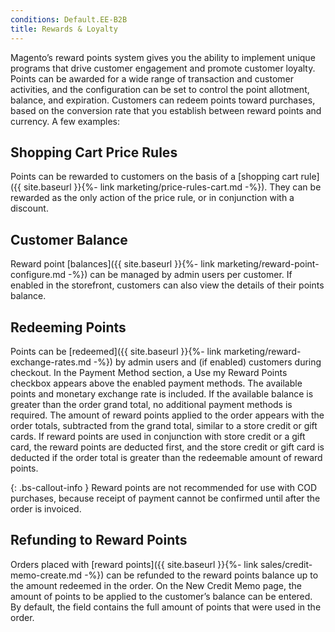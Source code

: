 ```yaml
---
conditions: Default.EE-B2B
title: Rewards & Loyalty
---
```


Magento’s reward points system gives you the ability to implement unique programs that drive customer engagement and promote customer loyalty. Points can be awarded for a wide range of transaction and customer activities, and the configuration can be set to control the point allotment, balance, and expiration. Customers can redeem points toward purchases, based on the conversion rate that you establish between reward points and currency. A few examples:

## Shopping Cart Price Rules

Points can be rewarded to customers on the basis of a [shopping cart rule]({{ site.baseurl }}{%- link marketing/price-rules-cart.md -%}). They can be rewarded as the only action of the price rule, or in conjunction with a discount.

## Customer Balance

Reward point [balances]({{ site.baseurl }}{%- link marketing/reward-point-configure.md -%}) can be managed by admin users per customer. If enabled in the storefront, customers can also view the details of their points balance.

## Redeeming Points

Points can be [redeemed]({{ site.baseurl }}{%- link marketing/reward-exchange-rates.md -%}) by admin users and (if enabled) customers during checkout. In the Payment Method section, a Use my Reward Points checkbox appears above the enabled payment methods. The available points and monetary exchange rate is included. If the available balance is greater than the order grand total, no additional payment methods is required. The amount of reward points applied to the order appears with the order totals, subtracted from the grand total, similar to a store credit or gift cards. If reward points are used in conjunction with store credit or a gift card, the reward points are deducted first, and the store credit or gift card is deducted if the order total is greater than the redeemable amount of reward points.

{: .bs-callout-info }
Reward points are not recommended for use with COD purchases, because receipt of payment cannot be confirmed until after the order is invoiced.

## Refunding to Reward Points

Orders placed with [reward points]({{ site.baseurl }}{%- link sales/credit-memo-create.md -%}) can be refunded to the reward points balance up to the amount redeemed in the order. On the New Credit Memo page, the amount of points to be applied to the customer’s balance can be entered. By default, the field contains the full amount of points that were used in the order.
